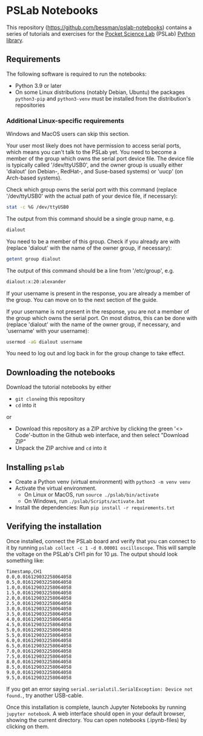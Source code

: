 # PSLab Notebooks

This repository (https://github.com/bessman/pslab-notebooks) contains a series
of tutorials and exercises for the [Pocket Science Lab](https://pslab.io)
(PSLab) [Python library](https://github.com/fossasia/pslab-python).

## Requirements

The following software is required to run the notebooks:

- Python 3.9 or later
- On some Linux distributions (notably Debian, Ubuntu) the packages
  `python3-pip` and `python3-venv` must be installed from the distribution's
  repositories

### Additional Linux-specific requirements

Windows and MacOS users can skip this section.

Your user most likely does not have permission to access serial ports, which
means you can't talk to the PSLab yet. You need to become a member of the
group which owns the serial port device file. The device file is typically
called '/dev/ttyUSB0', and the owner group is usually either 'dialout' (on
Debian-, RedHat-, and Suse-based systems) or 'uucp' (on Arch-based systems).

Check which group owns the serial port with this command (replace
'/dev/ttyUSB0' with the actual path of your device file, if necessary):

```bash
stat -c %G /dev/ttyUSB0
```

The output from this command should be a single group name, e.g.

```bash
dialout
```

You need to be a member of this group. Check if you already are with (replace
'dialout' with the name of the owner group, if necessary):

```bash
getent group dialout
```

The output of this command should be a line from '/etc/group', e.g.

```bash
dialout:x:20:alexander
```

If your username is present in the response, you are already a member of the
group. You can move on to the next section of the guide.

If your username is not present in the response, you are not a member of the
group which owns the serial port. On most distros, this can be done with
(replace 'dialout' with the name of the owner group, if necessary, and
'username' with your username):

```bash
usermod -aG dialout username
```

You need to log out and log back in for the group change to take effect.

## Downloading the notebooks

Download the tutorial notebooks by either

- `git clone`ing this repository
- `cd` into it

or

- Download this repository as a ZIP archive by clicking the green
  '<> Code'-button in the Github web interface, and then select "Download ZIP"
- Unpack the ZIP archive and `cd` into it

## Installing `pslab`

- Create a Python venv (virtual environment) with `python3 -m venv venv`
- Activate the virtual environment.
  - On Linux or MacOS, run `source ./pslab/bin/activate`
  - On Windows, run `./pslab/Scripts/activate.bat`
- Install the dependencies: Run `pip install -r requirements.txt`

## Verifying the installation

Once installed, connect the PSLab board and verify that you can connect to it
by running `pslab collect -c 1 -d 0.00001 oscilloscope`. This will sample the
voltage on the PSLab's CH1 pin for 10 µs. The output should look something
like:

```
Timestamp,CH1
0.0,0.016129032258064058
0.5,0.016129032258064058
1.0,0.016129032258064058
1.5,0.016129032258064058
2.0,0.016129032258064058
2.5,0.016129032258064058
3.0,0.016129032258064058
3.5,0.016129032258064058
4.0,0.016129032258064058
4.5,0.016129032258064058
5.0,0.016129032258064058
5.5,0.016129032258064058
6.0,0.016129032258064058
6.5,0.016129032258064058
7.0,0.016129032258064058
7.5,0.016129032258064058
8.0,0.016129032258064058
8.5,0.016129032258064058
9.0,0.016129032258064058
9.5,0.016129032258064058
```

If you get an error saying
`serial.serialutil.SerialException: Device not found.`, try another USB-cable.

Once this installation is complete, launch Jupyter Notebooks by running
`jupyter notebook`. A web interface should open in your default browser,
showing the current directory. You can open notebooks (.ipynb-files) by
clicking on them.
